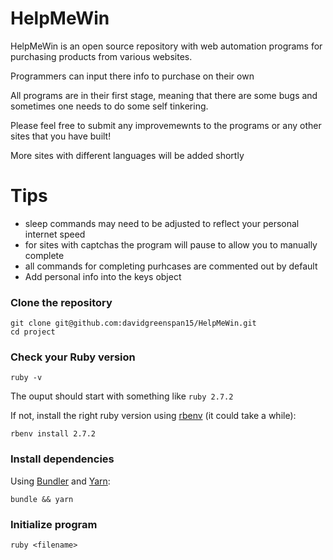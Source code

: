 # HelpMeWin

HelpMeWin is an open source repository with web automation programs for purchasing products from various websites.

Programmers can input there info to purchase on their own

All programs are in their first stage, meaning that there are some bugs and sometimes one needs to do some self tinkering.

Please feel free to submit any improvemewnts to the programs or any other sites that you have built!

More sites with different languages will be added shortly

# Tips

- sleep commands may need to be adjusted to reflect your personal internet speed
- for sites with captchas the program will pause to allow you to manually complete
- all commands for completing purhcases are commented out by default
- Add personal info into the keys object

### Clone the repository

```shell
git clone git@github.com:davidgreenspan15/HelpMeWin.git
cd project
```

### Check your Ruby version

```shell
ruby -v
```

The ouput should start with something like `ruby 2.7.2`

If not, install the right ruby version using [rbenv](https://github.com/rbenv/rbenv) (it could take a while):

```shell
rbenv install 2.7.2
```

### Install dependencies

Using [Bundler](https://github.com/bundler/bundler) and [Yarn](https://github.com/yarnpkg/yarn):

```shell
bundle && yarn
```

### Initialize program

```shell
ruby <filename>
```
